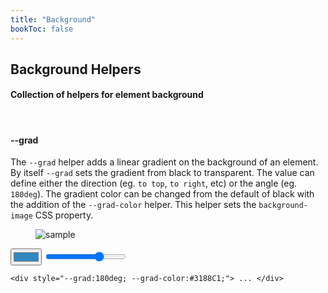 ```yaml
---
title: "Background"
bookToc: false
---
```


## Background Helpers

#### Collection of helpers for element background

<br>

#### \-\-grad
The `--grad` helper adds a linear gradient on the background of an element. By itself `--grad` sets the gradient from black to transparent. The value can define either the direction (eg. `to top`, `to right`, etc) or the angle (eg. `180deg`). The gradient color can be changed from the default of black with the addition of the `--grad-color` helper. This helper sets the `background-image` CSS property.

<div style="--d:flex; --mb:4rem;">
    <div style="--p:1rem; --fx:1; --bg:#eee; --as:flex-start; --maxw:600px;">
        <div style="--fx:1; --p:3rem; --mb:.5rem; --d:flex; --jc:center;">
            <figure style="--br:5px; --of:hidden; --grad:0deg; --pos:relative">
                <img src="/images/sample/Nho-1hXd3d4.jpg" alt="sample">
                <figcaption id="target-grad" style="--inset:0; --pos:absolute; --grad:180deg; --grad-color:#3188C1;"></figcaption>
            </figure>
        </div>
            <div>
                <input type="color" id="grad-color" name="grad-color" value="#3188C1">
                <input class="slider" type="range" id="grad" min="0" max="260" id="grad" name="grad" value="180">
            </div>
            <div class="markdown" style="--maxw:800px; --w:100%; --pos:relative;">
<div class="highlight" style="--mb:0;"><pre class="chroma" style="--mt:.75rem;"><code class="language-html" data-lang="html"><span class="p">&lt;</span><span class="nt">div</span> <span class="na">style</span><span class="o">=</span><span class="s">"<span id="grad-label">--grad:180deg;</span> <span id="grad-color-label">--grad-color:#3188C1;</span>"</span></span><span class="p"></span><span class="p">&gt;</span> ... <span class="p">&lt;</span><span class="p">/</span><span class="nt">div</span><span class="p">&gt;</span></code></pre>
            </div>
        </div>
    </div>  
</div>
<script>liveprop('grad', '--grad', 'deg', 'target-grad');</script>
<script>liveprop('grad-color', '--grad-color', '', 'target-grad');</script>
